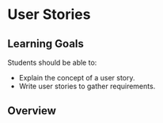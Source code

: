 # User Stories

## Learning Goals
Students should be able to:
- Explain the concept of a user story.
- Write user stories to gather requirements.

## Overview
